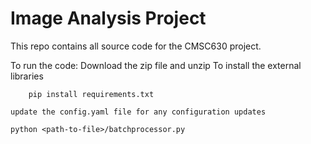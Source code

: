 # Image Analysis Project
This repo contains all source code for the CMSC630 project.

To run the code:
    Download the zip file and unzip
    To install the external libraries
    
        pip install requirements.txt
    
    update the config.yaml file for any configuration updates
    
    python <path-to-file>/batchprocessor.py
    
    
